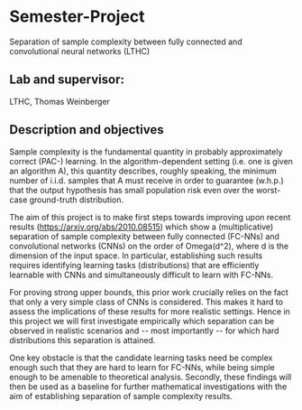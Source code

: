 # Semester-Project
Separation of sample complexity between fully connected and convolutional neural networks (LTHC) 

## Lab and supervisor: 
LTHC, Thomas Weinberger

## Description and objectives
Sample complexity is the fundamental quantity in probably approximately correct (PAC-) learning. In
the algorithm-dependent setting (i.e. one is given an algorithm A), this quantity describes, roughly
speaking, the minimum number of i.i.d. samples that A must receive in order to guarantee (w.h.p.)
that the output hypothesis has small population risk even over the worst-case ground-truth
distribution.  

The aim of this project is to make first steps towards improving upon recent results
(https://arxiv.org/abs/2010.08515) which show a (multiplicative) separation of sample complexity
between fully connected (FC-NNs) and convolutional networks (CNNs) on the order of Omega(d^2),
where d is the dimension of the input space. In particular, establishing such results requires
identifying learning tasks (distributions) that are efficiently learnable with CNNs and simultaneously
difficult to learn with FC-NNs.  

For proving strong upper bounds, this prior work crucially relies on the fact that only a very simple
class of CNNs is considered. This makes it hard to assess the implications of these results for more
realistic settings. Hence in this project we will first investigate empirically which separation can be
observed in realistic scenarios and -- most importantly -- for which hard distributions this separation
is attained.  

One key obstacle is that the candidate learning tasks need be complex enough such that they are
hard to learn for FC-NNs, while being simple enough to be amenable to theoretical analysis.
Secondly, these findings will then be used as a baseline for further mathematical investigations with
the aim of establishing separation of sample complexity results.  
